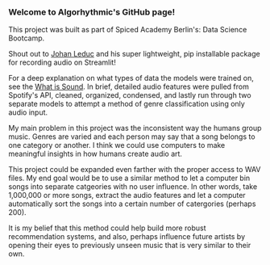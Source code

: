 ### Welcome to Algorhythmic's GitHub page!

This project was built as part of Spiced Academy Berlin's: Data Science Bootcamp.

Shout out to [Johan Leduc](https://github.com/Joooohan/audio-recorder-streamlit) and his super lightweight, pip installable package for recording audio on Streamlit!

For a deep explanation on what types of data the models were trained on, see the [What is Sound](https://algorhythmic.streamlit.app/What_is_Sound). In brief, detailed audio features were pulled from Spotify's API, cleaned, organized, condensed, and lastly run through two separate models to attempt a method of genre classification using only audio input.

My main problem in this project was the inconsistent way the humans group music. Genres are varied and each person may say that a song belongs to one category or another. I think we could use computers to make meaningful insights in how humans create audio art.

This project could be expanded even farther with the proper access to WAV files. My end goal would be to use a similar method to let a computer bin songs into separate catgeories with no user influence. In other words, take 1,000,000 or more songs, extract the audio features and let a computer automatically sort the songs into a certain number of catergories (perhaps 200). 

It is my belief that this method could help build more robust recommendation systems, and also, perhaps influence future artists by opening their eyes to previously unseen music that is very similar to their own.
